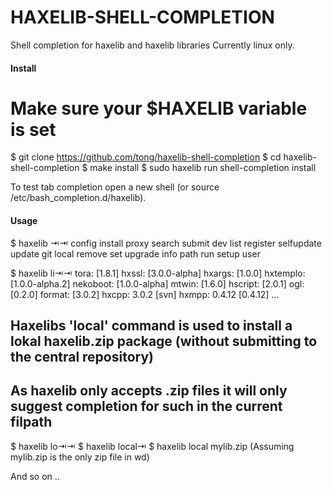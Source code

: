 
HAXELIB-SHELL-COMPLETION
========================
Shell completion for haxelib and haxelib libraries
Currently linux only.


#### Install

# Make sure your $HAXELIB variable is set
$ git clone https://github.com/tong/haxelib-shell-completion
$ cd haxelib-shell-completion
$ make install
$ sudo haxelib run shell-completion install

To test tab completion open a new shell (or source /etc/bash_completion.d/haxelib).


#### Usage

$ haxelib ⇥⇥
config      install     proxy       search      submit
dev         list        register    selfupdate  update
git         local       remove      set         upgrade
info        path        run         setup       user

$ haxelib li⇥⇥
tora: [1.8.1]
hxssl: [3.0.0-alpha]
hxargs: [1.0.0]
hxtemplo: [1.0.0-alpha.2]
nekoboot: [1.0.0-alpha]
mtwin: [1.6.0]
hscript: [2.0.1]
ogl: [0.2.0]
format: [3.0.2]
hxcpp: 3.0.2 [svn]
hxmpp: 0.4.12 [0.4.12]
...

## Haxelibs 'local' command is used to install a lokal haxelib.zip package (without submitting to the central repository)
## As haxelib only accepts .zip files it will only suggest completion for such in the current filpath
$ haxelib lo⇥⇥
$ haxelib local⇥ 
$ haxelib local mylib.zip (Assuming mylib.zip is the only zip file in wd)

And so on ..
